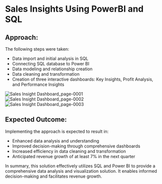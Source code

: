 # Sales Insights Using PowerBI and SQL
## Approach:

The following steps were taken:

*  Data import and initial analysis in SQL
* Connecting SQL database to Power BI
*  Data modeling and relationship creation
*  Data cleaning and transformation
*  Creation of three interactive dashboards: Key Insights, Profit Analysis, and Performance Insights

![Sales Insight Dashboard_page-0001](https://github.com/kssmp/Sales_insights/assets/115448106/9ee69b06-16fe-439a-a232-1649f1a8bcb8)
![Sales Insight Dashboard_page-0002](https://github.com/kssmp/Sales_insights/assets/115448106/5dfeb3ac-159d-42ec-afa9-77f043c164a4)
![Sales Insight Dashboard_page-0003](https://github.com/kssmp/Sales_insights/assets/115448106/96641571-edb2-48ee-88c8-6ff7de7e841c)


## Expected Outcome:
Implementing the approach is expected to result in:
 * Enhanced data analysis and understanding
 * Improved decision-making through comprehensive dashboards
 * Increased efficiency in data cleaning and transformation
 * Anticipated revenue growth of at least 7% in the next quarter
   


In summary, this solution effectively utilizes SQL and Power BI to provide a comprehensive data analysis and visualization solution. It enables informed decision-making and facilitates revenue growth.
